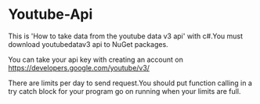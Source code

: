 # Youtube-Api
This is 'How to take data from the youtube data v3 api' with c#.You must download youtubedatav3 api to NuGet packages.

You can take your api key with creating an account on https://developers.google.com/youtube/v3/

There are limits per day to send request.You should put function calling in a try catch block for your program go on running when your limits are full.
